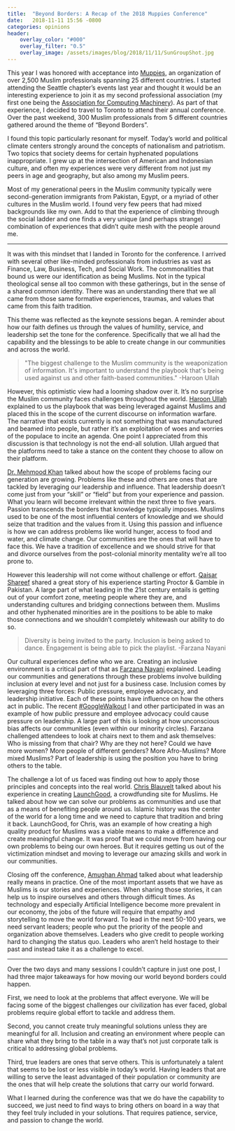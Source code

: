```yaml
---
title:  "Beyond Borders: A Recap of the 2018 Muppies Conference"
date:   2018-11-11 15:56 -0800
categories: opinions
header:
    overlay_color: "#000"
    overlay_filter: "0.5"
    overlay_image: /assets/images/blog/2018/11/11/SunGroupShot.jpg
---
```

This year I was honored with acceptance into [Muppies](https://muppies.org), an
organization of over 2,500 Muslim professionals spanning 25 different countries.
I started attending the Seattle chapter’s events last year and thought it would
be an interesting experience to join it as my second professional association
(my first one being the [Association for Computing Machinery](https://acm.org)).
As part of that experience, I decided to travel to Toronto to attend their
annual conference. Over the past weekend, 300 Muslim professionals from 5
different countries gathered around the theme of “Beyond Borders”.

I found this topic particularly resonant for myself. Today’s world and political
climate centers strongly around the concepts of nationalism and patriotism. Two
topics that society deems for certain hyphenated populations inappropriate. I
grew up at the intersection of American and Indonesian culture, and often my
experiences were very different from not just my peers in age and geography, but
also among my Muslim peers.

Most of my generational peers in the Muslim community typically were
second-generation immigrants from Pakistan, Egypt, or a myriad of other cultures
in the Muslim world. I found very few peers that had mixed backgrounds like my
own. Add to that the experience of climbing through the social ladder and one
finds a very unique (and perhaps strange) combination of experiences that didn’t
quite mesh with the people around me.

---

It was with this mindset that I landed in Toronto for the conference. I arrived
with several other like-minded professionals from industries as vast as Finance,
Law, Business, Tech, and Social Work. The commonalities that bound us were our
identification as being Muslims. Not in the typical theological sense all too
common with these gatherings, but in the sense of a shared common identity.
There was an understanding there that we all came from those same formative
experiences, traumas, and values that came from this faith tradition.

This theme was reflected as the keynote sessions began. A reminder about how our
faith defines us through the values of humility, service, and leadership set the
tone for the conference. Specifically that we all had the capability and the
blessings to be able to create change in our communities and across the world.

> "The biggest challenge to the Muslim community is the weaponization of
> information. It's important to understand the playbook that's being used
> against us and other faith-based communities." -Haroon Ullah

However, this optimistic view had a looming shadow over it. It’s no surprise the
Muslim community faces challenges throughout the world. [Haroon Ullah](
https://twitter.com/haroonullah) explained to us the playbook that was being
leveraged against Muslims and placed this in the scope of the current discourse
on information warfare. The narrative that exists currently is not something
that was manufactured and beamed into people, but rather it’s an exploitation of
woes and worries of the populace to incite an agenda. One point I appreciated
from this discussion is that technology is not the end-all solution. Ullah
argued that the platforms need to take a stance on the content they choose to
allow on their platform.

[Dr. Mehmood Khan](http://www.pepsico.com/docs/album/LeadershipDoc/pepsico_khan)
talked about how the scope of problems facing our generation are growing.
Problems like these and others are ones that are tackled by leveraging our
leadership and influence. That leadership doesn’t come just from your “skill” or
“field” but from your experience and passion. What you learn will become
irrelevant within the next three to five years. Passion transcends the borders
that knowledge typically imposes. Muslims used to be one of the most influential
centers of knowledge and we should seize that tradition and the values from it.
Using this passion and influence is how we can address problems like world
hunger, access to food and water, and climate change. Our communities are the
ones that will have to face this. We have a tradition of excellence and we
should strive for that and divorce ourselves from the post-colonial minority
mentality we’re all too prone to.

However this leadership will not come without challenge or effort. [Qaisar
Shareef](https://twitter.com/SQS12) shared a great story of his experience
starting Proctor & Gamble in Pakistan. A large part of what leading in the 21st
century entails is getting out of your comfort zone, meeting people where they
are, and understanding cultures and bridging connections between them. Muslims
and other hyphenated minorities are in the positions to be able to make those
connections and we shouldn’t completely whitewash our ability to do so.

> Diversity is being invited to the party. Inclusion is being asked to dance.
> Engagement is being able to pick the playlist. -Farzana Nayani

Our cultural experiences define who we are. Creating an inclusive environment is
a critical part of that as [Farzana Nayani](https://farzananayani.com/)
explained. Leading our communities and generations through these problems
involve building inclusion at every level and not just for a business case.
Inclusion comes by leveraging three forces: Public pressure, employee advocacy,
and leadership initiative. Each of these points have influence on how the others
act in public. The recent [#GoogleWalkout](https://twitter.com/googlewalkout) I
and other participated in was an example of how public pressure and employee
advocacy could cause pressure on leadership. A large part of this is looking at
how unconscious bias affects our communities (even within our minority circles).
Farzana challenged attendees to look at chairs next to them and ask themselves:
Who is missing from that chair? Why are they not here? Could we have more women?
More people of different genders? More Afro-Muslims? More mixed Muslims? Part of
leadership is using the position you have to bring others to the table.

The challenge a lot of us faced was finding out how to apply those principles
and concepts into the real world. [Chris Blauvelt](
https://twitter.com/arblauvelt) talked about his experience in creating
[LaunchGood](https://launchgood.com), a crowdfunding site for Muslims. He
talked about how we can solve our problems as communities and use that as a
means of benefiting people around us. Islamic history was the center of the
world for a long time and we need to capture that tradition and bring it back.
LaunchGood, for Chris, was an example of how creating a high quality product for
Muslims was a viable means to make a difference and create meaningful change.
It was proof that we could move from having our own problems to being our own
heroes. But it requires getting us out of the victimization mindset and moving
to leverage our amazing skills and work in our communities.

Closing off the conference, [Amughan Ahmad](https://twitter.com/ArmughanAA)
talked about what leadership really means in practice. One of the most important
assets that we have as Muslims is our stories and experiences. When sharing
those stories, it can help us to inspire ourselves and others through difficult
times. As technology and especially Artificial Intelligence become more
prevalent in our economy, the jobs of the future will require that empathy and
storytelling to move the world forward. To lead in the next 50-100 years, we
need servant leaders; people who put the priority of the people and organization
above themselves. Leaders who give credit to people working hard to changing the
status quo. Leaders who aren’t held hostage to their past and instead take it as
a challenge to excel.

---

Over the two days and many sessions I couldn’t capture in just one post, I had
three major takeaways for how moving our world beyond borders could happen.

First, we need to look at the problems that affect everyone. We will be facing
some of the biggest challenges our civilization has ever faced, global problems
require global effort to tackle and address them.

Second, you cannot create truly meaningful solutions unless they are meaningful
for all. Inclusion and creating an environment where people can share what they
bring to the table in a way that’s not just corporate talk is critical to
addressing global problems.

Third, true leaders are ones that serve others. This is unfortunately a talent
that seems to be lost or less visible in today’s world. Having leaders that are
willing to serve the least advantaged of their population or community are the
ones that will help create the solutions that carry our world forward.

What I learned during the conference was that we do have the capability to
succeed, we just need to find ways to bring others on board in a way that they
feel truly included in your solutions. That requires patience, service, and
passion to change the world.